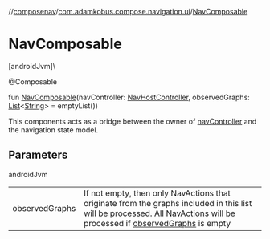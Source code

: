 //[composenav](../../index.md)/[com.adamkobus.compose.navigation.ui](index.md)/[NavComposable](-nav-composable.md)

# NavComposable

[androidJvm]\

@Composable

fun [NavComposable](-nav-composable.md)(navController: [NavHostController](https://developer.android.com/reference/kotlin/androidx/navigation/NavHostController.html), observedGraphs: [List](https://kotlinlang.org/api/latest/jvm/stdlib/kotlin.collections/-list/index.html)&lt;[String](https://kotlinlang.org/api/latest/jvm/stdlib/kotlin/-string/index.html)&gt; = emptyList())

This components acts as a bridge between the owner of [navController](-nav-composable.md) and the navigation state model.

## Parameters

androidJvm

| | |
|---|---|
| observedGraphs | If not empty, then only NavActions that originate from the graphs included in this list will be processed. All NavActions will be processed if [observedGraphs](-nav-composable.md) is empty |
